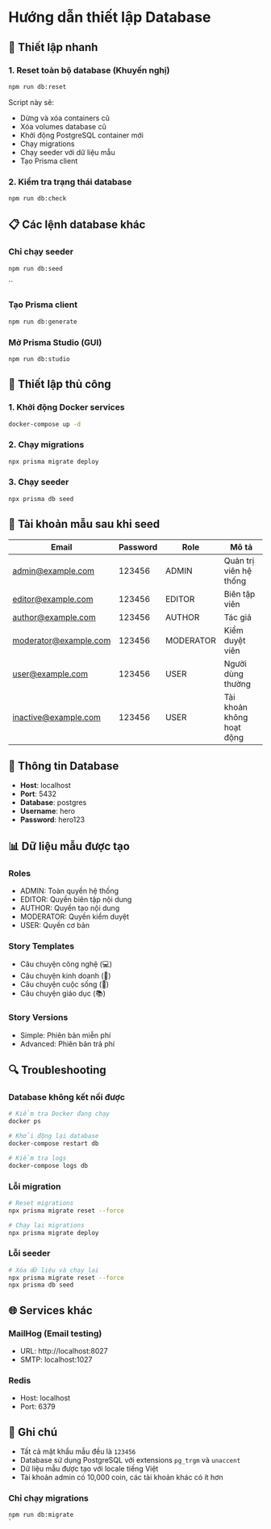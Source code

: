 # Hướng dẫn thiết lập Database

## 🚀 Thiết lập nhanh

### 1. Reset toàn bộ database (Khuyến nghị)

```bash
npm run db:reset
```

Script này sẽ:

- Dừng và xóa containers cũ
- Xóa volumes database cũ
- Khởi động PostgreSQL container mới
- Chạy migrations
- Chạy seeder với dữ liệu mẫu
- Tạo Prisma client

### 2. Kiểm tra trạng thái database

```bash
npm run db:check
```

## 📋 Các lệnh database khác

### Chỉ chạy seeder

```bash
npm run db:seed
```

``

### Tạo Prisma client

```bash
npm run db:generate
```

### Mở Prisma Studio (GUI)

```bash
npm run db:studio
```

## 🔧 Thiết lập thủ công

### 1. Khởi động Docker services

```bash
docker-compose up -d
```

### 2. Chạy migrations

```bash
npx prisma migrate deploy
```

### 3. Chạy seeder

```bash
npx prisma db seed
```

## 👥 Tài khoản mẫu sau khi seed

| Email                 | Password | Role      | Mô tả                     |
| --------------------- | -------- | --------- | ------------------------- |
| admin@example.com     | 123456   | ADMIN     | Quản trị viên hệ thống    |
| editor@example.com    | 123456   | EDITOR    | Biên tập viên             |
| author@example.com    | 123456   | AUTHOR    | Tác giả                   |
| moderator@example.com | 123456   | MODERATOR | Kiểm duyệt viên           |
| user@example.com      | 123456   | USER      | Người dùng thường         |
| inactive@example.com  | 123456   | USER      | Tài khoản không hoạt động |

## 🐘 Thông tin Database

- **Host**: localhost
- **Port**: 5432
- **Database**: postgres
- **Username**: hero
- **Password**: hero123

## 📊 Dữ liệu mẫu được tạo

### Roles

- ADMIN: Toàn quyền hệ thống
- EDITOR: Quyền biên tập nội dung
- AUTHOR: Quyền tạo nội dung
- MODERATOR: Quyền kiểm duyệt
- USER: Quyền cơ bản

### Story Templates

- Câu chuyện công nghệ (💻)
- Câu chuyện kinh doanh (💼)
- Câu chuyện cuộc sống (🌟)
- Câu chuyện giáo dục (📚)

### Story Versions

- Simple: Phiên bản miễn phí
- Advanced: Phiên bản trả phí

## 🔍 Troubleshooting

### Database không kết nối được

```bash
# Kiểm tra Docker đang chạy
docker ps

# Khởi động lại database
docker-compose restart db

# Kiểm tra logs
docker-compose logs db
```

### Lỗi migration

```bash
# Reset migrations
npx prisma migrate reset --force

# Chạy lại migrations
npx prisma migrate deploy
```

### Lỗi seeder

```bash
# Xóa dữ liệu và chạy lại
npx prisma migrate reset --force
npx prisma db seed
```

## 🌐 Services khác

### MailHog (Email testing)

- URL: http://localhost:8027
- SMTP: localhost:1027

### Redis

- Host: localhost
- Port: 6379

## 📝 Ghi chú

- Tất cả mật khẩu mẫu đều là `123456`
- Database sử dụng PostgreSQL với extensions `pg_trgm` và `unaccent`
- Dữ liệu mẫu được tạo với locale tiếng Việt
- Tài khoản admin có 10,000 coin, các tài khoản khác có ít hơn

### Chỉ chạy migrations

```bash
npm run db:migrate
`
```
